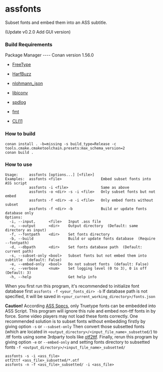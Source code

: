 # assfonts

Subset fonts and embed them into an ASS subtitle.

(Update v0.2.0 Add GUI version)

### Build Requirements

Package Manager ---- Conan version 1.56.0

- [FreeType](http://freetype.org/)

- [HarfBuzz](https://github.com/harfbuzz/harfbuzz)

- [nlohmann_json](https://github.com/nlohmann/json)

- [libiconv](https://www.gnu.org/software/libiconv/)

- [spdlog](https://github.com/gabime/spdlog)

- [fmt](https://github.com/fmtlib/fmt)

- [CLI11](https://github.com/CLIUtils/CLI11)

### How to build

```
conan install . -b=missing -s build_type=Release -c tools.cmake.cmaketoolchain.presets:max_schema_version=2
conan build .
```

### How to use

```
Usage:     assfonts [options...] [<file>]
Examples:  assfonts <file>                  Embed subset fonts into ASS script
           assfonts -i <file>               Same as above
           assfonts -o <dir> -s -i <file>   Only subset fonts but not embed
           assfonts -f <dir> -e -i <file>   Only embed fonts without subset
           assfonts -f <dir> -b             Build or update fonts database only
Options:
  -i, --input,      <file>   Input .ass file
  -o, --output      <dir>    Output directory  (Default: same directory as input)
  -f, --fontpath    <dir>    Set fonts directory
  -b, --build                Build or update fonts database  (Require --fontpath)
  -d, --dbpath      <dir>    Set fonts database path  (Default: current path)
  -s, --subset-only <bool>   Subset fonts but not embed them into subtitle  (default: False)
  -e, --embed-only  <bool>   Do not subset fonts  (default: False)
  -v, --verbose     <num>    Set logging level (0 to 3), 0 is off  (Default: 3)
  -h, --help                 Get help info
 ```
 
 When you first run this program, it's recommended to initialize font database first `assfonts -f <your_fonts_dir> -b` 
 If database path is not specified, it will be saved in `<your_current_working_directory>/fonts.json`
 
 **Caution!** According [ASS Specs](http://moodub.free.fr/video/ass-specs.doc), only Truetype fonts can be embedded into ASS Script. 
 This program will ignore this rule and embed non-ttf fonts in by force. Some video players may not load these fonts correctly.
 One recommended solution is to subset fonts without embedding firstly by giving option `-s` or `--subset-only` Then convert those
 subsetted fonts (which are located in `<output_directory>/<input_file_name>_subsetted/`) to .ttf fonts using some 3rdparty tools like
 [otf2ttf](https://github.com/shimarulin/otf2ttf). Finally, rerun this program by giving option `-e` or `--embed-only` and setting
 fonts directory to subsetted fonts `-f <output_directory>/<input_file_name>_subsetted/`
 
 ```
 assfonts -s -i <ass_file>
 otf2ttf <ass_file>_subsetted/*.otf
 assfonts -n -f <ass_file>_subsetted/ -i <ass_file>
 ```
 
